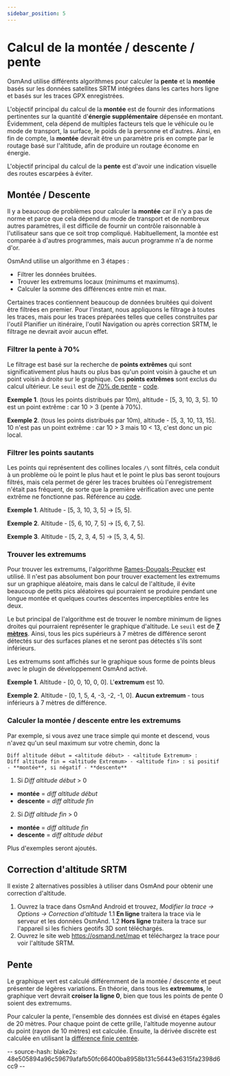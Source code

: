 ```yaml
---
sidebar_position: 5
---
```


# Calcul de la montée / descente / pente

OsmAnd utilise différents algorithmes pour calculer la **pente** et la **montée** basés sur les données satellites SRTM intégrées dans les cartes hors ligne et basés sur les traces GPX enregistrées.

L'objectif principal du calcul de la **montée** est de fournir des informations pertinentes sur la quantité d'**énergie supplémentaire** dépensée en montant. Évidemment, cela dépend de multiples facteurs tels que le véhicule ou le mode de transport, la surface, le poids de la personne et d'autres.
Ainsi, en fin de compte, la **montée** devrait être un paramètre pris en compte par le routage basé sur l'altitude, afin de produire un routage économe en énergie.

L'objectif principal du calcul de la **pente** est d'avoir une indication visuelle des routes escarpées à éviter.


## Montée / Descente

Il y a beaucoup de problèmes pour calculer la **montée** car il n'y a pas de norme et parce que cela dépend du mode de transport et de nombreux autres paramètres, il est difficile de fournir un contrôle raisonnable à l'utilisateur sans que ce soit trop compliqué. Habituellement, la montée est comparée à d'autres programmes, mais aucun programme n'a de norme d'or.

OsmAnd utilise un algorithme en 3 étapes :

- Filtrer les données bruitées.
- Trouver les extremums locaux (minimums et maximums).
- Calculer la somme des différences entre min et max.

Certaines traces contiennent beaucoup de données bruitées qui doivent être filtrées en premier. Pour l'instant, nous appliquons le filtrage à toutes les traces, mais pour les traces préparées telles que celles construites par l'outil Planifier un itinéraire, l'outil Navigation ou après correction SRTM, le filtrage ne devrait avoir aucun effet.


### Filtrer la pente à 70%

Le filtrage est basé sur la recherche de **points extrêmes** qui sont significativement plus hauts ou plus bas qu'un point voisin à gauche et un point voisin à droite sur le graphique.
Ces **points extrêmes** sont exclus du calcul ultérieur. Le ```seuil``` est de [70% de pente](https://github.com/osmandapp/OsmAnd/blob/master/OsmAnd-java/src/main/java/net/osmand/gpx/ElevationApproximator.java#L11) - [code](https://github.com/osmandapp/OsmAnd/blob/master/OsmAnd-java/src/main/java/net/osmand/gpx/ElevationApproximator.java#L72).

**Exemple 1**. (tous les points distribués par 10m), altitude - [5, 3, 10, 3, 5]. 10 est un point extrême : car 10 > 3 (pente à 70%).

**Exemple 2**. (tous les points distribués par 10m), altitude - [5, 3, 10, 13, 15]. 10 n'est pas un point extrême : car 10 > 3 mais 10 < 13, c'est donc un pic local.

### Filtrer les points sautants

Les points qui représentent des collines locales ```/\``` sont filtrés, cela conduit à un problème où le point le plus haut et le point le plus bas seront toujours filtrés, mais cela permet de gérer les traces bruitées où l'enregistrement n'était pas fréquent, de sorte que la première vérification avec une pente extrême ne fonctionne pas. Référence au [code](https://github.com/osmandapp/OsmAnd/blob/master/OsmAnd-java/src/main/java/net/osmand/gpx/ElevationApproximator.java#L49).

**Exemple 1**. Altitude - [5, 3, 10, 3, 5] -> [5, 5].

**Exemple 2**. Altitude - [5, 6, 10, 7, 5] -> [5, 6, 7, 5].

**Exemple 3**. Altitude - [5, 2, 3, 4, 5] -> [5, 3, 4, 5].


### Trouver les extremums

Pour trouver les extremums, l'algorithme [Rames-Dougals-Peucker](https://en.wikipedia.org/wiki/Ramer%E2%80%93Douglas%E2%80%93Peucker_algorithm) est utilisé. Il n'est pas absolument bon pour trouver exactement les extremums sur un graphique aléatoire, mais dans le calcul de l'altitude, il évite beaucoup de petits pics aléatoires qui pourraient se produire pendant une longue montée et quelques courtes descentes imperceptibles entre les deux.

Le but principal de l'algorithme est de trouver le nombre minimum de lignes droites qui pourraient représenter le graphique d'altitude. Le ```seuil``` est de **[7 mètres](https://github.com/osmandapp/OsmAnd/blob/master/OsmAnd-java/src/main/java/net/osmand/gpx/ElevationDiffsCalculator.java#L13)**. Ainsi, tous les pics supérieurs à 7 mètres de différence seront détectés sur des surfaces planes et ne seront pas détectés s'ils sont inférieurs.

Les extremums sont affichés sur le graphique sous forme de points bleus avec le plugin de développement OsmAnd activé.

**Exemple 1**. Altitude - [0, 0, 10, 0, 0]. L'**extremum** est 10.

**Exemple 2**. Altitude - [0, 1, 5, 4, -3, -2, -1, 0]. **Aucun extremum** - tous inférieurs à 7 mètres de différence.


### Calculer la montée / descente entre les extremums

Par exemple, si vous avez une trace simple qui monte et descend, vous n'avez qu'un seul maximum sur votre chemin, donc la
  ```
  Diff altitude début = <altitude début> - <altitude Extremum> :
  Diff altitude fin = <altitude Extremum> - <altitude fin> : si positif - **montée**, si négatif - **descente**
  ```

1. Si *Diff altitude début* > 0
  - **montée** = *diff altitude début*
  - **descente** = *diff altitude fin*

2. Si *Diff altitude fin* > 0
  - **montée** = *diff altitude fin*
  - **descente** = *diff altitude début*


Plus d'exemples seront ajoutés.


## Correction d'altitude SRTM

Il existe 2 alternatives possibles à utiliser dans OsmAnd pour obtenir une correction d'altitude.

1. Ouvrez la trace dans OsmAnd Android et trouvez, *Modifier la trace → Options → Correction d'altitude*
1.1 **En ligne** traitera la trace via le serveur et les données OsmAnd.
1.2 **Hors ligne** traitera la trace sur l'appareil si les fichiers geotifs 3D sont téléchargés.
2. Ouvrez le site web https://osmand.net/map et téléchargez la trace pour voir l'altitude SRTM.


## Pente

Le graphique vert est calculé différemment de la montée / descente et peut présenter de légères variations. En théorie, dans tous les **extremums**, le graphique vert devrait **croiser la ligne 0**, bien que tous les points de pente 0 soient des extremums.

Pour calculer la pente, l'ensemble des données est divisé en étapes égales de 20 mètres. Pour chaque point de cette grille, l'altitude moyenne autour du point (rayon de 10 mètres) est calculée. Ensuite, la dérivée discrète est calculée en utilisant la [différence finie centrée](https://en.wikipedia.org/wiki/Finite_difference).

-- source-hash: blake2s: 48e505894a96c59679afafb50fc66400ba8958b131c56443e6315fa2398d6cc9 --

